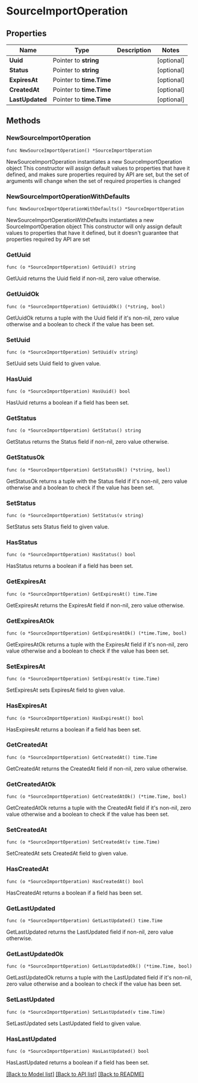 # SourceImportOperation

## Properties

Name | Type | Description | Notes
------------ | ------------- | ------------- | -------------
**Uuid** | Pointer to **string** |  | [optional] 
**Status** | Pointer to **string** |  | [optional] 
**ExpiresAt** | Pointer to **time.Time** |  | [optional] 
**CreatedAt** | Pointer to **time.Time** |  | [optional] 
**LastUpdated** | Pointer to **time.Time** |  | [optional] 

## Methods

### NewSourceImportOperation

`func NewSourceImportOperation() *SourceImportOperation`

NewSourceImportOperation instantiates a new SourceImportOperation object
This constructor will assign default values to properties that have it defined,
and makes sure properties required by API are set, but the set of arguments
will change when the set of required properties is changed

### NewSourceImportOperationWithDefaults

`func NewSourceImportOperationWithDefaults() *SourceImportOperation`

NewSourceImportOperationWithDefaults instantiates a new SourceImportOperation object
This constructor will only assign default values to properties that have it defined,
but it doesn't guarantee that properties required by API are set

### GetUuid

`func (o *SourceImportOperation) GetUuid() string`

GetUuid returns the Uuid field if non-nil, zero value otherwise.

### GetUuidOk

`func (o *SourceImportOperation) GetUuidOk() (*string, bool)`

GetUuidOk returns a tuple with the Uuid field if it's non-nil, zero value otherwise
and a boolean to check if the value has been set.

### SetUuid

`func (o *SourceImportOperation) SetUuid(v string)`

SetUuid sets Uuid field to given value.

### HasUuid

`func (o *SourceImportOperation) HasUuid() bool`

HasUuid returns a boolean if a field has been set.

### GetStatus

`func (o *SourceImportOperation) GetStatus() string`

GetStatus returns the Status field if non-nil, zero value otherwise.

### GetStatusOk

`func (o *SourceImportOperation) GetStatusOk() (*string, bool)`

GetStatusOk returns a tuple with the Status field if it's non-nil, zero value otherwise
and a boolean to check if the value has been set.

### SetStatus

`func (o *SourceImportOperation) SetStatus(v string)`

SetStatus sets Status field to given value.

### HasStatus

`func (o *SourceImportOperation) HasStatus() bool`

HasStatus returns a boolean if a field has been set.

### GetExpiresAt

`func (o *SourceImportOperation) GetExpiresAt() time.Time`

GetExpiresAt returns the ExpiresAt field if non-nil, zero value otherwise.

### GetExpiresAtOk

`func (o *SourceImportOperation) GetExpiresAtOk() (*time.Time, bool)`

GetExpiresAtOk returns a tuple with the ExpiresAt field if it's non-nil, zero value otherwise
and a boolean to check if the value has been set.

### SetExpiresAt

`func (o *SourceImportOperation) SetExpiresAt(v time.Time)`

SetExpiresAt sets ExpiresAt field to given value.

### HasExpiresAt

`func (o *SourceImportOperation) HasExpiresAt() bool`

HasExpiresAt returns a boolean if a field has been set.

### GetCreatedAt

`func (o *SourceImportOperation) GetCreatedAt() time.Time`

GetCreatedAt returns the CreatedAt field if non-nil, zero value otherwise.

### GetCreatedAtOk

`func (o *SourceImportOperation) GetCreatedAtOk() (*time.Time, bool)`

GetCreatedAtOk returns a tuple with the CreatedAt field if it's non-nil, zero value otherwise
and a boolean to check if the value has been set.

### SetCreatedAt

`func (o *SourceImportOperation) SetCreatedAt(v time.Time)`

SetCreatedAt sets CreatedAt field to given value.

### HasCreatedAt

`func (o *SourceImportOperation) HasCreatedAt() bool`

HasCreatedAt returns a boolean if a field has been set.

### GetLastUpdated

`func (o *SourceImportOperation) GetLastUpdated() time.Time`

GetLastUpdated returns the LastUpdated field if non-nil, zero value otherwise.

### GetLastUpdatedOk

`func (o *SourceImportOperation) GetLastUpdatedOk() (*time.Time, bool)`

GetLastUpdatedOk returns a tuple with the LastUpdated field if it's non-nil, zero value otherwise
and a boolean to check if the value has been set.

### SetLastUpdated

`func (o *SourceImportOperation) SetLastUpdated(v time.Time)`

SetLastUpdated sets LastUpdated field to given value.

### HasLastUpdated

`func (o *SourceImportOperation) HasLastUpdated() bool`

HasLastUpdated returns a boolean if a field has been set.


[[Back to Model list]](../README.md#documentation-for-models) [[Back to API list]](../README.md#documentation-for-api-endpoints) [[Back to README]](../README.md)


